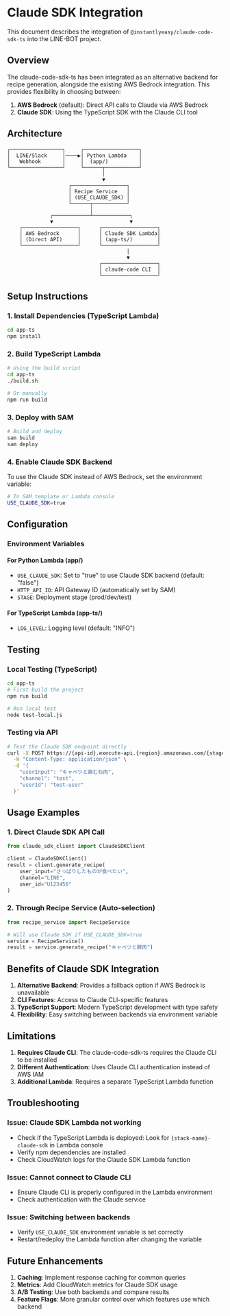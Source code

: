# Claude SDK Integration

This document describes the integration of `@instantlyeasy/claude-code-sdk-ts` into the LINE-BOT project.

## Overview

The claude-code-sdk-ts has been integrated as an alternative backend for recipe generation, alongside the existing AWS Bedrock integration. This provides flexibility in choosing between:

1. **AWS Bedrock** (default): Direct API calls to Claude via AWS Bedrock
2. **Claude SDK**: Using the TypeScript SDK with the Claude CLI tool

## Architecture

```
┌─────────────────┐     ┌──────────────────┐
│  LINE/Slack     │────▶│ Python Lambda    │
│   Webhook       │     │  (app/)          │
└─────────────────┘     └──────┬───────────┘
                               │
                               ▼
                    ┌──────────────────┐
                    │ Recipe Service   │
                    │ (USE_CLAUDE_SDK) │
                    └──────┬───────────┘
                           │
              ┌────────────┴────────────┐
              ▼                         ▼
    ┌──────────────────┐      ┌──────────────────┐
    │ AWS Bedrock      │      │ Claude SDK Lambda│
    │ (Direct API)     │      │ (app-ts/)        │
    └──────────────────┘      └──────────────────┘
                                       │
                                       ▼
                              ┌──────────────────┐
                              │ claude-code CLI  │
                              └──────────────────┘
```

## Setup Instructions

### 1. Install Dependencies (TypeScript Lambda)

```bash
cd app-ts
npm install
```

### 2. Build TypeScript Lambda

```bash
# Using the build script
cd app-ts
./build.sh

# Or manually
npm run build
```

### 3. Deploy with SAM

```bash
# Build and deploy
sam build
sam deploy
```

### 4. Enable Claude SDK Backend

To use the Claude SDK instead of AWS Bedrock, set the environment variable:

```bash
# In SAM template or Lambda console
USE_CLAUDE_SDK=true
```

## Configuration

### Environment Variables

#### For Python Lambda (app/)
- `USE_CLAUDE_SDK`: Set to "true" to use Claude SDK backend (default: "false")
- `HTTP_API_ID`: API Gateway ID (automatically set by SAM)
- `STAGE`: Deployment stage (prod/dev/test)

#### For TypeScript Lambda (app-ts/)
- `LOG_LEVEL`: Logging level (default: "INFO")

## Testing

### Local Testing (TypeScript)

```bash
cd app-ts
# First build the project
npm run build

# Run local test
node test-local.js
```

### Testing via API

```bash
# Test the Claude SDK endpoint directly
curl -X POST https://{api-id}.execute-api.{region}.amazonaws.com/{stage}/claude-sdk \
  -H "Content-Type: application/json" \
  -d '{
    "userInput": "キャベツと鶏むね肉",
    "channel": "test",
    "userId": "test-user"
  }'
```

## Usage Examples

### 1. Direct Claude SDK API Call

```python
from claude_sdk_client import ClaudeSDKClient

client = ClaudeSDKClient()
result = client.generate_recipe(
    user_input="さっぱりしたものが食べたい",
    channel="LINE",
    user_id="U123456"
)
```

### 2. Through Recipe Service (Auto-selection)

```python
from recipe_service import RecipeService

# Will use Claude SDK if USE_CLAUDE_SDK=true
service = RecipeService()
result = service.generate_recipe("キャベツと豚肉")
```

## Benefits of Claude SDK Integration

1. **Alternative Backend**: Provides a fallback option if AWS Bedrock is unavailable
2. **CLI Features**: Access to Claude CLI-specific features
3. **TypeScript Support**: Modern TypeScript development with type safety
4. **Flexibility**: Easy switching between backends via environment variable

## Limitations

1. **Requires Claude CLI**: The claude-code-sdk-ts requires the Claude CLI to be installed
2. **Different Authentication**: Uses Claude CLI authentication instead of AWS IAM
3. **Additional Lambda**: Requires a separate TypeScript Lambda function

## Troubleshooting

### Issue: Claude SDK Lambda not working
- Check if the TypeScript Lambda is deployed: Look for `{stack-name}-claude-sdk` in Lambda console
- Verify npm dependencies are installed
- Check CloudWatch logs for the Claude SDK Lambda function

### Issue: Cannot connect to Claude CLI
- Ensure Claude CLI is properly configured in the Lambda environment
- Check authentication with the Claude service

### Issue: Switching between backends
- Verify `USE_CLAUDE_SDK` environment variable is set correctly
- Restart/redeploy the Lambda function after changing the variable

## Future Enhancements

1. **Caching**: Implement response caching for common queries
2. **Metrics**: Add CloudWatch metrics for Claude SDK usage
3. **A/B Testing**: Use both backends and compare results
4. **Feature Flags**: More granular control over which features use which backend
